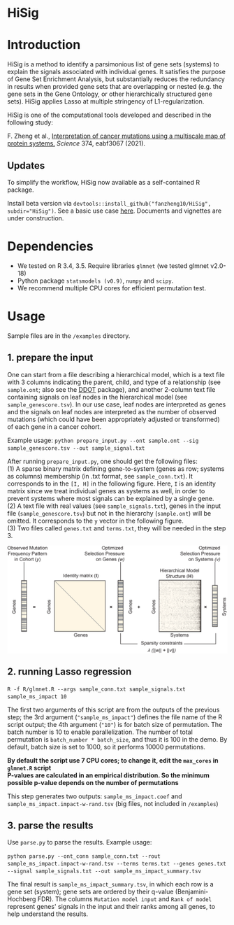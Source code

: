 # HiSig 

# Introduction
HiSig is a method to identify a parsimonious list of gene sets (systems) to explain the signals associated with individual genes. It satisfies the purpose of Gene Set Enrichment Analysis, but substantially reduces the redundancy in results when provided gene sets that are overlapping or nested (e.g. the gene sets in the Gene Ontology, or other hierarchically structured gene sets). HiSig applies Lasso at multiple stringency of L1-regularization.

HiSig is one of the computational tools developed and described in the following study:

F. Zheng et al., [Interpretation of cancer mutations using a multiscale map of protein systems.](https://www.science.org/doi/10.1126/science.abf3067) *Science* 374, eabf3067 (2021).

## Updates

To simplify the workflow, HiSig now available as a self-contained R package.  

Install beta version via `devtools::install_github("fanzheng10/HiSig", subdir="HiSig")`. See a basic use case [here](https://github.com/fanzheng10/HiSig/blob/master/HiSig/examples/main.R). Documents and vignettes are under construction.

# Dependencies
* We tested on R 3.4, 3.5. Require libraries `glmnet` (we tested glmnet v2.0-18)
* Python package `statsmodels (v0.9)`, `numpy` and `scipy`.
* We recommend multiple CPU cores for efficient permutation test.

# Usage

Sample files are in the `/examples` directory.

## 1. prepare the input
One can start from a file describing a hierarchical model, which is a text file with 3 columns indicating the parent, child, and type of a relationship (see `sample.ont`; also see the [DDOT](https://github.com/idekerlab/ddot) package),  and another 2-column text file containing signals on leaf nodes in the hierarchical model (see `sample_genescore.tsv`). In our use case, leaf nodes are interpreted as genes and the signals on leaf nodes are interpreted as the number of observed mutations (which could have been appropriately adjusted or transformed) of each gene in a cancer cohort.  

Example usage:
`python prepare_input.py --ont sample.ont --sig sample_genescore.tsv --out sample_signal.txt`


After running `prepare_input.py`, one should get the following files:   
(1) A sparse binary matrix defining gene-to-system (genes as row; systems as columns) membership (in .txt format, see `sample_conn.txt`). It corresponds to in the `[I, H]` in the following figure. Here, `I` is an identity matrix since we treat individual genes as systems as well, in order to prevent systems where most signals can be explained by a single gene.  
(2) A text file with real values (see `sample_signals.txt`), genes in the input file (`sample_genescore.tsv`) but not in the hierarchy (`sample.ont`) will be omitted. It corresponds to the `y` vector in the following figure.  
(3) Two files called `genes.txt` and `terms.txt`, they will be needed in the step 3.


<p align="center">
  <img src="fig1.png" width="600" align="center">
</p>


## 2. running Lasso regression

`R -f R/glmnet.R --args sample_conn.txt sample_signals.txt sample_ms_impact 10`

The first two arguments of this script are from the outputs of the previous step; the 3rd argument (`"sample_ms_impact"`) defines the file name of the R script output; the 4th argument (`"10"`) is for batch size of permutation. The batch number is 10 to enable parallelization. The number of total permutation is `batch_number * batch_size`, and thus it is 100 in the demo. By default, batch size is set to 1000, so it performs 10000 permutations.

**By default the script use 7 CPU cores; to change it, edit the `max_cores` in `glmnet.R` script**  
**P-values are calculated in an empirical distribution. So the minimum possible p-value depends on the number of permutations**

This step generates two outputs: `sample_ms_impact.coef` and `sample_ms_impact.impact-w-rand.tsv` (big files, not included in `/examples`)

## 3. parse the results

Use `parse.py` to parse the results. Example usage:

`python parse.py --ont_conn sample_conn.txt --rout sample_ms_impact.impact-w-rand.tsv --terms terms.txt --genes genes.txt --signal sample_signals.txt --out sample_ms_impact_summary.tsv`

The final result is `sample_ms_impact_summary.tsv`, in which each row is a gene set (system); gene sets are ordered by their q-value (Benjamini-Hochberg FDR). The columns `Mutation model input` and `Rank of model` represent genes' signals in the input and their ranks among all genes, to help understand the results.   
